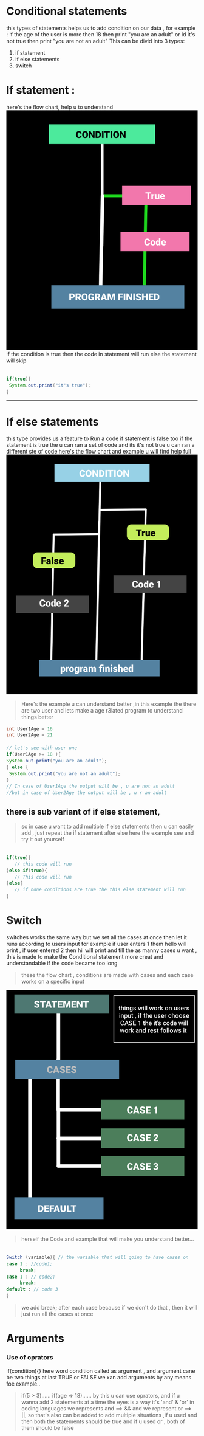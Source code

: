 # Conditional statements 
this types of statements helps us to add condition on our data , for example :
if the age of the user is more then 18 then print "you are an adult" or id it's not true then print 
"you are not an adult"
This can be divid into 3 types: 
1. if statement
2. if else statements
3. switch

# If statement :
here's the flow chart,  help u to understand 
![Cool Image](https://github.com/Alok-Raj01/JAVADSC/blob/main/Srcs/New%20Project%202%20%5B38510E2%5D.png)
if the condition is true then the code in statement will run else the statement will skip 
```java

if(true){
 System.out.print("it's true");
}
```
---
# If else statements
this type provides us a feature to Run a code if statement is false too
if the statement is true the u can ran a set of code and its it's not true u can ran a different ste of code 
here's the flow chart and example u will find help full
![if else flow ](https://github.com/Alok-Raj01/JAVADSC/blob/main/Srcs/New%20Project%203%20%5B9070275%5D.png)

> Here's the example u can understand better ,in this example the there are two user and lets make a age r3lated program to understand things better

```java
int User1Age = 16
int User2Age = 21

// let's see with user one
if(User1Age >= 18 ){
System.out.print("you are an adult");
} else {
 System.out.print("you are not an adult");
}
// In case of User1Age the output will be , u are not an adult
//but in case of User2Age the output will be , u r an adult 
```

## there is sub variant of if else statement,  
> so in case u want to add multiple if else statements then u can easily add , just repeat the if statement after else here the example see and try it out yourself
```java

if(true){
   // this code will run
}else if(true){
   // This code will run
}else{
   // if none conditions are true the this else statement will run 
}


```


# Switch 
switches works the same way but we set all the cases at once then let it runs according to users input 
for example if user enters 1 them hello will print , if user entered 2 then hii will print and till the as manny cases u want , this is made to make the Conditional statement more creat and understandable if the code became too long

> these the flow chart , conditions are made with cases and each case works on a specific input

![flowchart](https://github.com/Alok-Raj01/JAVADSC/blob/main/Srcs/New%20Project%204%20%5B6B3ECA8%5D.png)

> herself the Code and example that will make you understand better...
```java

Switch (variable){ // the variable that will going to have cases on
case 1 : //code1;
     break;
case 1 : // code2;
     break;
default : // code 3 
}

```
> we add break; after each case because if we don't do that , then it will just run all the cases at once

# Arguments
### Use of oprators 
if(condition){} here word condition called as argument , and argument cane be two things at last TRUE or FALSE 
we xan add arguments by any means foe example..
> if(5 > 3)......
> if(age => 18)......
> by this u can use oprators, and if u wanna add 2 statements at a time the eyes is a way
> it's 'and' & 'or' in coding languages we represents and ==> && and we represent or ==> ||, so that's also can be added to add multiple situations ,if u used and then both the statements should be true and if u used or , both of them should be false 
